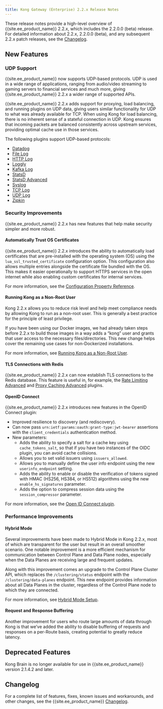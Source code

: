 ```yaml
---
title: Kong Gateway (Enterprise) 2.2.x Release Notes
---
```


These release notes provide a high-level overview of {{site.ee_product_name}} 2.2.x,
which includes the 2.2.0.0 (beta) release. For detailed information about 2.2.x,
2.2.0.0 (beta), and any subsequent 2.2.x patch releases, see the
[Changelog](https://docs.konghq.com/gateway/changelog/).

## New Features

### UDP Support

{{site.ee_product_name}} now supports UDP-based protocols. UDP is used in a wide range
of applications, ranging from audio/video streaming to gaming servers to
financial services and much more, giving {{site.ee_product_name}} 2.2.x a wider range
of supported APIs.

{{site.ee_product_name}} 2.2.x adds support for proxying, load balancing, and running
plugins on UDP data, giving users similar functionality for UDP to what was
already available for TCP. When using Kong for load balancing, there is no
inherent sense of a stateful connection in UDP. Kong ensures
that incoming packets are balanced consistently across upstream services,
providing optimal cache use in those services.

The following plugins support UDP-based protocols:
* [Datadog](/hub/kong-inc/datadog)
* [File Log](/hub/kong-inc/file-log)
* [HTTP Log](/hub/kong-inc/http-log)
* [Loggly](/hub/kong-inc/loggly)
* [Kafka Log](/hub/kong-inc/kafka-log)
* [StatsD](/hub/kong-inc/statsd)
* [StatsD Advanced](/hub/kong-inc/statsd-advanced)
* [Syslog](/hub/kong-inc/syslog)
* [TCP Log](/hub/kong-inc/tcp-log)
* [UDP Log](/hub/kong-inc/udp-log)
* [Zipkin](/hub/kong-inc/zipkin)

### Security Improvements

{{site.ee_product_name}} 2.2.x has new features that help make security simpler and
more robust.

#### Automatically Trust OS Certificates

{{site.ee_product_name}} 2.2.x introduces the ability to automatically load certificates
that are pre-installed with the operating system (OS) using the
`lua_ssl_trusted_certificate` configuration option. This configuration also allows
multiple entries alongside the certificate file bundled with the OS. This
makes it easier operationally to support HTTPS services in the open internet
while also enabling custom certificates for internal services.

For more information, see the
[Configuration Property Reference](/enterprise/{{page.kong_version}}/property-reference/#lua_ssl_trusted_certificate).

#### Running Kong as a Non-Root User

Kong 2.2.x allows you to reduce risk level and help meet compliance needs by
allowing Kong to run as a non-root user. This is generally a best practice for
the principle of least privilege.

If you have been using our Docker images, we had already taken steps
before 2.2.x to build those images in a way adds a “kong” user and
grants that user access to the necessary files/directories. This new change
helps cover the remaining use cases for non-Dockerized installations.

For more information, see [Running Kong as a Non-Root User](/enterprise/{{page.kong_version}}/deployment/kong-user).

#### TLS Connections with Redis

{{site.ee_product_name}} 2.2.x can now establish TLS connections to the Redis
database. This feature is useful in, for example, the [Rate Limiting Advanced](/hub/kong-inc/rate-limiting-advanced)
and [Proxy Caching Advanced](/hub/kong-inc/proxy-cache-advanced) plugins.

#### OpenID Connect

{{site.ee_product_name}} 2.2.x introduces new features in the OpenID Connect plugin:
* Improved resilience to discovery (and rediscovery).
* Can now pass `urn:ietf:params:oauth:grant-type:jwt-bearer` assertions with the
`client_credentials` authentication method.
* New parameters:
  * Adds the ability to specify a salt for a cache key using `cache_tokens_salt`,
  so that if you have two instances of the OIDC plugin, you can avoid cache collisions.
  * Allows you to set valid issuers using `issuers_allowed`.
  * Allows you to manually define the user info endpoint using the new
  `userinfo_endpoint` setting.
  * Adds the ability to enable or disable the verification of tokens signed with
  HMAC (HS256, HS384, or HS512) algorithms using the new `enable_hs_signatures`
  parameter.
  * Adds the option to compress session data using
  the `session_compressor` parameter.

For more information, see the [Open ID Connect plugin](/hub/kong-inc/openid-connect).

### Performance Improvements

#### Hybrid Mode

Several improvements have been made to Hybrid Mode in Kong 2.2.x, most of which
are transparent for the user but result in an overall smoother scenario. One
notable improvement is a more efficient mechanism for communication between
Control Plane and Data Plane nodes, especially when the Data Planes are
receiving large and frequent updates.

Along with this improvement comes an upgrade to the Control Plane Cluster API,
which replaces the `/clustering/status` endpoint with the
`/clustering/data-planes` endpoint. This new endpoint provides information about
all Data Planes in the cluster, regardless of the Control Plane node to which
they are connected.

For more information, see [Hybrid Mode Setup](/enterprise/{{page.kong_version}}/deployment/hybrid-mode-setup/#step-4-verify-that-nodes-are-connected).

#### Request and Response Buffering

Another improvement for users who route large amounts of data through Kong is
that we’ve added the ability to disable buffering of requests and responses on
a per-Route basis, creating potential to greatly reduce latency.

## Deprecated Features

Kong Brain is no longer available for use in {{site.ee_product_name}} version 2.1.4.2
and later.

## Changelog

For a complete list of features, fixes, known issues and workarounds, and other
changes, see the {{site.ee_product_name}} [Changelog](/gateway/changelog/).
